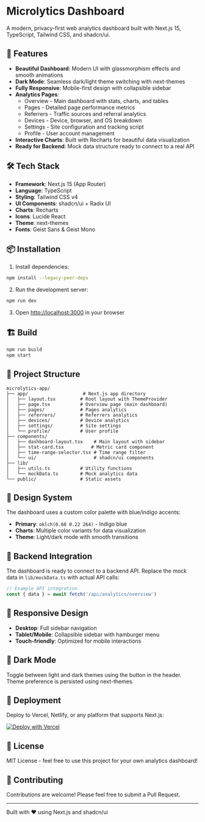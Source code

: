 # Microlytics Dashboard

A modern, privacy-first web analytics dashboard built with Next.js 15, TypeScript, Tailwind CSS, and shadcn/ui.

## 🚀 Features

- **Beautiful Dashboard**: Modern UI with glassmorphism effects and smooth animations
- **Dark Mode**: Seamless dark/light theme switching with next-themes
- **Fully Responsive**: Mobile-first design with collapsible sidebar
- **Analytics Pages**:
  - Overview - Main dashboard with stats, charts, and tables
  - Pages - Detailed page performance metrics
  - Referrers - Traffic sources and referral analytics
  - Devices - Device, browser, and OS breakdown
  - Settings - Site configuration and tracking script
  - Profile - User account management
- **Interactive Charts**: Built with Recharts for beautiful data visualization
- **Ready for Backend**: Mock data structure ready to connect to a real API

## 🛠️ Tech Stack

- **Framework**: Next.js 15 (App Router)
- **Language**: TypeScript
- **Styling**: Tailwind CSS v4
- **UI Components**: shadcn/ui + Radix UI
- **Charts**: Recharts
- **Icons**: Lucide React
- **Theme**: next-themes
- **Fonts**: Geist Sans & Geist Mono

## 📦 Installation

1. Install dependencies:
```bash
npm install --legacy-peer-deps
```

2. Run the development server:
```bash
npm run dev
```

3. Open [http://localhost:3000](http://localhost:3000) in your browser

## 🏗️ Build

```bash
npm run build
npm start
```

## 📁 Project Structure

```
microlytics-app/
├── app/                    # Next.js app directory
│   ├── layout.tsx         # Root layout with ThemeProvider
│   ├── page.tsx           # Overview page (main dashboard)
│   ├── pages/             # Pages analytics
│   ├── referrers/         # Referrers analytics
│   ├── devices/           # Device analytics
│   ├── settings/          # Site settings
│   └── profile/           # User profile
├── components/
│   ├── dashboard-layout.tsx    # Main layout with sidebar
│   ├── stat-card.tsx          # Metric card component
│   ├── time-range-selector.tsx # Time range filter
│   └── ui/                     # shadcn/ui components
├── lib/
│   ├── utils.ts           # Utility functions
│   └── mockData.ts        # Mock analytics data
└── public/                # Static assets
```

## 🎨 Design System

The dashboard uses a custom color palette with blue/indigo accents:

- **Primary**: `oklch(0.60 0.22 264)` - Indigo blue
- **Charts**: Multiple color variants for data visualization
- **Theme**: Light/dark mode with smooth transitions

## 🔌 Backend Integration

The dashboard is ready to connect to a backend API. Replace the mock data in `lib/mockData.ts` with actual API calls:

```typescript
// Example API integration
const { data } = await fetch('/api/analytics/overview')
```

## 📱 Responsive Design

- **Desktop**: Full sidebar navigation
- **Tablet/Mobile**: Collapsible sidebar with hamburger menu
- **Touch-friendly**: Optimized for mobile interactions

## 🌙 Dark Mode

Toggle between light and dark themes using the button in the header. Theme preference is persisted using next-themes.

## 🚢 Deployment

Deploy to Vercel, Netlify, or any platform that supports Next.js:

[![Deploy with Vercel](https://vercel.com/button)](https://vercel.com/new)

## 📝 License

MIT License - feel free to use this project for your own analytics dashboard!

## 🤝 Contributing

Contributions are welcome! Please feel free to submit a Pull Request.

---

Built with ❤️ using Next.js and shadcn/ui

